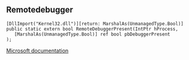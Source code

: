 ## Remotedebugger

```
[DllImport("Kernel32.dll")][return: MarshalAs(UnmanagedType.Bool)]
public static extern bool RemoteDebuggerPresent(IntPtr hProcess,
   [MarshalAs(UnmanagedType.Bool)] ref bool pbDebuggerPresent
);
```

[Microsoft documentation](TODO)
